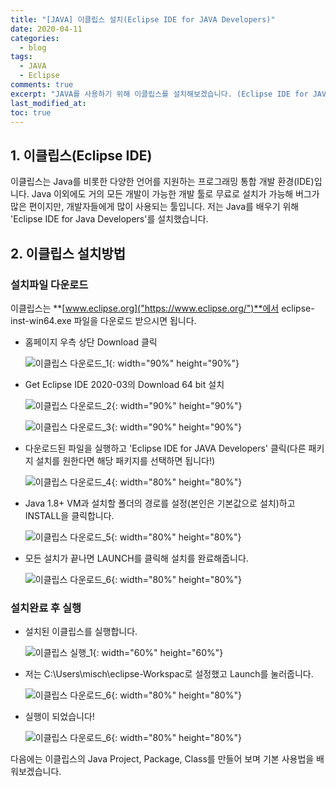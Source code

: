 ```yaml
---
title: "[JAVA] 이클립스 설치(Eclipse IDE for JAVA Developers)"
date: 2020-04-11
categories:
  - blog
tags:
  - JAVA
  - Eclipse
comments: true
excerpt: "JAVA를 사용하기 위해 이클립스를 설치해보겠습니다. (Eclipse IDE for JAVA Developers)"
last_modified_at: 
toc: true
---
```


## 1. 이클립스(Eclipse IDE)

이클립스는 Java를 비롯한 다양한 언어를 지원하는 프로그래밍 통합 개발 환경(IDE)입니다. Java 이외에도 거의 모든 개발이 가능한 개발 툴로 무료로 설치가 가능해 버그가 많은 편이지만, 개발자들에게 많이 사용되는 툴입니다. 저는 Java를 배우기 위해 'Eclipse IDE for Java Developers'를 설치했습니다. 

## 2. 이클립스 설치방법

### 설치파일 다운로드 

이클립스는 **[www.eclipse.org]("https://www.eclipse.org/")**에서 eclipse-inst-win64.exe 파일을 다운로드 받으시면 됩니다. 

- 홈페이지 우측 상단 Download 클릭
	
	![이클립스 다운로드_1](/assets/images/eclipse/eclipse01.png){: width="90%" height="90%"}
    
- Get Eclipse IDE 2020-03의 Download 64 bit 설치
	
	![이클립스 다운로드_2](/assets/images/eclipse/eclipse02.png){: width="90%" height="90%"}
	
	![이클립스 다운로드_3](/assets/images/eclipse/eclipse03.png){: width="90%" height="90%"}

- 다운로드된 파일을 실행하고 'Eclipse IDE for JAVA Developers' 클릭(다른 패키지 설치를 원한다면 해당 패키지를 선택하면 됩니다!)
	
	![이클립스 다운로드_4](/assets/images/eclipse/eclipse04.png){: width="80%" height="80%"}
    
- Java 1.8+ VM과 설치할 폴더의 경로를 설정(본인은 기본값으로 설치)하고 INSTALL을 클릭합니다.
	
	![이클립스 다운로드_5](/assets/images/eclipse/eclipse05.png){: width="80%" height="80%"}

- 모든 설치가 끝나면 LAUNCH를 클릭해 설치를 완료해줍니다.
	
	![이클립스 다운로드_6](/assets/images/eclipse/eclipse06.png){: width="80%" height="80%"}

### 설치완료 후 실행

- 설치된 이클립스를 실행합니다. 

	![이클립스 실행_1](/assets/images/eclipse/eclipse07.png){: width="60%" height="60%"}


- 저는 C:\Users\misch\eclipse-Workspac로 설정했고 Launch를 눌러줍니다.

	![이클립스 다운로드_6](/assets/images/eclipse/eclipse08.png){: width="80%" height="80%"}


- 실행이 되었습니다! 

	![이클립스 다운로드_6](/assets/images/eclipse/eclipse09.png){: width="80%" height="80%"}


다음에는 이클립스의 Java Project, Package, Class를 만들어 보며 기본 사용법을 배워보겠습니다.